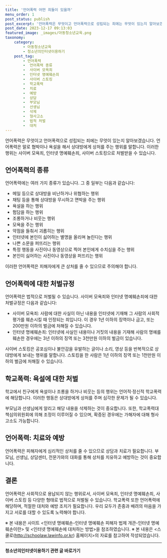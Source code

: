 ```yaml
---
title: '언어폭력 어떤 죄들이 있을까'
menu_order: 1
post_status: publish
post_excerpt: '언어폭력은 무엇이고 언어폭력으로 성립되는 죄에는 무엇이 있는지 알아보겠습니다. 언어폭력은 말로 협박이나 욕설을 해서 상대방에게 상처를 주는 행위를 말합니다. 이러한 행위는 사이버 모욕죄, 인터넷 명예훼손죄, 사이버 스토킹으로 처벌받을 수 있습니다.'
post_date: 2023-12-17 09:13:03
featured_image: _images/아동청소년교육.png
taxonomy:
    category:
        - 아동청소년교육
        - 청소년의인터넷이용하기
    post_tag:
        - 언어폭력
        -  언어폭력 종류
        -  사이버 모욕죄
        -  인터넷 명예훼손죄
        -  사이버 스토킹
        -  학교폭력
        -  치료
        -  예방
        -  상담
        -  부모님
        -  선생님
        -  삭제
        -  형사고소
        -  법적 처벌
        -  대처
---
```



언어폭력은 무엇이고 언어폭력으로 성립되는 죄에는 무엇이 있는지 알아보겠습니다. 언어폭력은 말로 협박이나 욕설을 해서 상대방에게 상처를 주는 행위를 말합니다. 이러한 행위는 사이버 모욕죄, 인터넷 명예훼손죄, 사이버 스토킹으로 처벌받을 수 있습니다.

## 언어폭력의 종류
언어폭력에는 여러 가지 종류가 있습니다. 그 중 일부는 다음과 같습니다:
- 메일 등으로 상대방을 비난하거나 위협하는 행위
- 채팅 등을 통해 상대방을 무시하고 면박을 주는 행위
- 욕설을 하는 행위
- 험담을 하는 행위
- 조롱하거나 비웃는 행위
- 모욕을 주는 행위
- 약점을 들춰서 괴롭히는 행위
- 인터넷에 본인이 싫어하는 별명을 올리며 놀린다는 행위
- 나쁜 소문을 퍼뜨리는 행위
- 특정 행동을 사진이나 동영상으로 찍어 본인에게 수치심을 주는 행위
- 본인이 싫어하는 사진이나 동영상을 퍼뜨리는 행위

이러한 언어폭력은 피해자에게 큰 상처를 줄 수 있으므로 주의해야 합니다.

## 언어폭력에 대한 처벌규정
언어폭력은 법적으로 처벌될 수 있습니다. 사이버 모욕죄와 인터넷 명예훼손죄에 대한 처벌규정은 다음과 같습니다:

- 사이버 모욕죄: 사람에 대한 사실이 아닌 내용을 인터넷에 기재해 그 사람의 사회적 평가를 훼손시킬 때 인정되는 죄입니다. 이 경우 1년 이하의 징역이나 금고, 또는 200만원 이하의 벌금에 처해질 수 있습니다.
- 인터넷 명예훼손죄: 인터넷에 사실인 내용이나 거짓의 내용을 기재해 사람의 명예를 훼손한 경우에는 3년 이하의 징역 또는 3천만원 이하의 벌금이 있습니다.

사이버 스토킹은 공포심이나 불안감을 유발하는 글이나 소리, 영상 등을 반복적으로 상대방에게 보내는 행위를 말합니다. 스토킹을 한 사람은 1년 이하의 징역 또는 1천만원 이하의 벌금에 처해질 수 있습니다.

## 학교폭력: 욕설에 대한 처벌
학교에서 친구에게 욕설이나 조롱을 하거나 비웃는 등의 행위는 언어적·정신적 학교폭력에 해당합니다. 이러한 행동은 상대방에게 상처를 주며 심각한 문제가 될 수 있습니다. 

부모님과 선생님에게 알리고 해당 내용을 삭제하는 것이 중요합니다. 또한, 학교폭력대책심의위원회에 의해 조정이 이루어질 수 있으며, 확증된 경우에는 가해자에 대해 형사고소도 가능합니다.

## 언어폭력: 치료와 예방
언어폭력은 피해자에게 심리적인 상처를 줄 수 있으므로 상담과 치료가 필요합니다. 부모님, 선생님, 상담센터, 전문가와의 대화를 통해 상처를 치유하고 예방하는 것이 중요합니다.

## 결론
언어폭력은 사회적으로 용납되지 않는 행위로서, 사이버 모욕죄, 인터넷 명예훼손죄, 사이버 스토킹 등 다양한 형태로 법적으로 처벌될 수 있습니다. 학교폭력 또한 언어폭력에 해당하며, 적절한 대처와 예방 조치가 필요합니다. 우리 모두가 존중과 배려의 마음을 가지고 서로를 대할 수 있도록 노력해야 합니다.

※ 본 내용은 사이트 <인터넷 명예훼손-인터넷 명예훼손 피해자 법제 개관-인터넷 명예훼손이란> 및 <인터넷 명예훼손에 대처하는 방법>을 참조하였습니다. 
※ 본 내용은 <스쿨로(http://schoolaw.lawinfo.or.kr) 홈페이지>의 자료를 참고하여 작성되었습니다.
<!-- wp:separator -->
<hr class="wp-block-separator has-alpha-channel-opacity"/>
<!-- /wp:separator -->

<!-- wp:group {"backgroundColor":"base","layout":{"type":"constrained"}} -->
<div class="wp-block-group has-base-background-color has-background"><!-- wp:paragraph {"align":"center","fontSize":"medium"} -->
<p class="has-text-align-center has-large-font-size"><strong>청소년의인터넷이용하기 관련 글 바로가기</strong></p>
<!-- /wp:paragraph -->


<!-- wp:latest-posts
{"categories":[{"id":34663,"count":19,"description":"","link":"https://uknowlaw.com/category/%ec%b2%ad%ec%86%8c%eb%85%84%ec%9d%98%ec%9d%b8%ed%84%b0%eb%84%b7%ec%9d%b4%ec%9a%a9%ed%95%98%ea%b8%b0/","name":"청소년의인터넷이용하기","slug":"청소년의인터넷이용하기","taxonomy":"category","parent":0,"meta":[],"_links":{"self":[{"href":"https://uknowlaw.com/wp-json/wp/v2/categories/34663"}],"collection":[{"href":"https://uknowlaw.com/wp-json/wp/v2/categories"}],"about":[{"href":"https://uknowlaw.com/wp-json/wp/v2/taxonomies/category"}],"wp:post_type":[{"href":"https://uknowlaw.com/wp-json/wp/v2/posts?categories=34663"}],"curies":[{"name":"wp","href":"https://api.w.org/{rel}","templated":true}]}}],"postsToShow":100,"excerptLength":28,"postLayout":"grid","columns":2,"featuredImageAlign":"left","featuredImageSizeSlug":"large","fontSize":"small"} /--></div>
<!-- /wp:group -->
